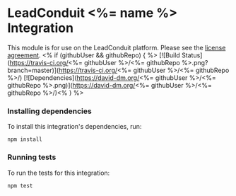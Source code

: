 # LeadConduit <%= name %> Integration

This module is for use on the LeadConduit platform. Please see the [license agreement](http://creativecommons.org/licenses/by-nc-nd/4.0/).
<% if (githubUser && githubRepo) { %>
[![Build Status](https://travis-ci.org/<%= githubUser %>/<%= githubRepo %>.png?branch=master)](https://travis-ci.org/<%= githubUser %>/<%= githubRepo %>/)
[![Dependencies](https://david-dm.org/<%= githubUser %>/<%= githubRepo %>.png)](https://david-dm.org/<%= githubUser %>/<%= githubRepo %>/)<% } %>


### Installing dependencies

To install this integration's dependencies, run:

```
npm install
```


### Running tests

To run the tests for this integration:

```
npm test
```
